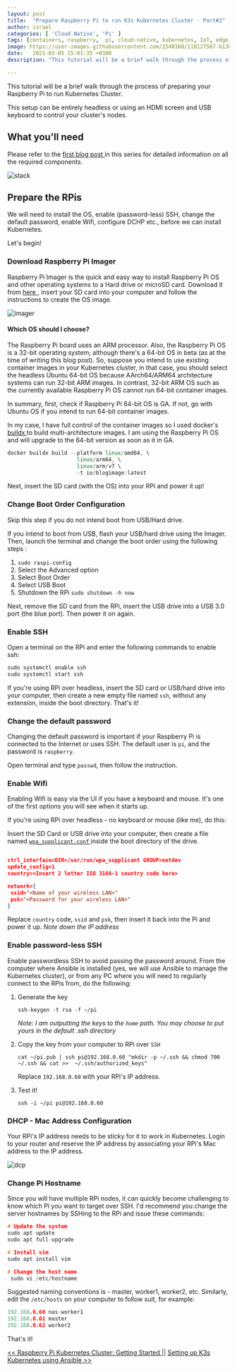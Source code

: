 ```yaml
---
layout: post
title:  "Prepare Raspberry Pi to run K3s Kubernetes Cluster - Part#2"
author: israel
categories: [ 'Cloud Native', 'Pi' ]
tags: [containers, raspberry,  pi, cloud-native, kubernetes, IoT, edge, k3s ]
image: https://user-images.githubusercontent.com/2548160/110127567-b130fa00-7dbd-11eb-9caa-724d99640c9b.jpg
date:   2021-03-05 15:01:35 +0300
description: "This tutorial will be a brief walk through the process of preparing your Raspberry Pi to run Kubernetes Cluster. This setup can be entirely headless..."

---
```


This tutorial will be a brief walk through the process of preparing your Raspberry Pi to run Kubernetes Cluster.

This setup can be entirely headless or using an HDMI screen and USB keyboard to control your cluster's nodes.

## What you'll need

Please refer to the <a href="https://www.israelo.io/blog/pi-k8s-overview/" target="_blank"> first blog post </a> in this series for detailed information on all the required components.

<p class="aligncenter">
<img alt ="stack" class="lazyimg" src="https://user-images.githubusercontent.com/2548160/107226410-00c81400-6a12-11eb-9dbc-d35b0d69dd17.jpg"/> 
<br>
</p>

## Prepare the RPis

We will need to install the OS, enable (password-less) SSH, change the default password, enable Wifi, configure DCHP etc., before we can install Kubernetes.

Let's begin!

### Download Raspberry Pi Imager

Raspberry Pi Imager is the quick and easy way to install Raspberry Pi OS and other operating systems to a Hard drive or microSD card.
Download it from <a href="https://www.raspberrypi.org/software/" target="_blank"> here </a>, insert your SD card into your computer and follow the instructions to create the OS image.

<p class="aligncenter">
<img alt ="imager" class="lazyimg" src="https://user-images.githubusercontent.com/2548160/110124373-e89da780-7db9-11eb-874f-febabe87b3af.jpg"/> 
<br>
</p>

#### Which OS should I choose?

The Raspberry Pi board uses an ARM processor. Also, the Raspberry Pi OS is a 32-bit operating system; although there's a 64-bit OS in beta (as at the time of writing this blog post). So, suppose you intend to use existing container images in your Kubernetes cluster, in that case, you should select the headless Ubuntu 64-bit OS because AArch64/ARM64 architecture systems can run 32-bit ARM images. In contrast, 32-bit ARM OS such as the currently available Raspberry Pi OS cannot run 64-bit container images.

In summary, first, check if Raspberry Pi 64-bit OS is GA. If not, go with Ubuntu OS if you intend to run 64-bit container images.

In my case, I  have full control of the container images so I used docker's <a href="https://www.docker.com/blog/multi-arch-images/" target="_blank"> buildx </a> to build multi-architecture images. I am using the Raspberry Pi OS and will upgrade to the 64-bit version as soon as it in GA.

```cpp
docker buildx build --platform linux/amd64, \
                      linux/arm64, \
                      linux/arm/v7 \
                      -t io/blogimage:latest
```

Next, insert the SD card (with the OS) into your RPi and power it up!
### Change Boot Order Configuration

Skip this step if you do not intend boot from USB/Hard drive.

If you intend to boot from USB, flash your USB/hard drive using the Imager. Then, launch the terminal and change the boot order using the following steps :

1. ` sudo raspi-config `
2. Select the Advanced option
3. Select Boot Order
4. Select USB Boot
5. Shutdown the RPi  `sudo shutdown -h now`

Next, remove the SD card from the RPi, insert the USB drive into a USB 3.0 port (the blue port). Then power it on again.

### Enable SSH

Open a terminal on the RPi and enter the following commands to enable ssh: 

```cpp
sudo systemctl enable ssh
sudo systemctl start ssh
```

If you're using RPi over headless, insert the SD card or USB/hard drive into your computer, then create a new empty file named `ssh`, without any extension, inside the boot directory. That's it!

### Change the default password

Changing the default password is important if your Raspberry Pi is connected to the Internet or uses SSH. 
The default user is `pi`, and the password is `raspberry`.

Open terminal and type `passwd`, then follow the instruction.

### Enable Wifi 

Enabling Wifi is easy via the UI if you have a keyboard and mouse. It's one of the first options you will see when it starts up.  

If you're using RPi over headless - no keyboard or mouse (like me), do this:

Insert the SD Card or USB drive into your computer, then create a file named <a href="https://www.raspberrypi.org/documentation/configuration/wireless/headless.md" target="_blank"> `wpa_supplicant.conf` </a> inside the boot directory of the drive.

```json

ctrl_interface=DIR=/var/run/wpa_supplicant GROUP=netdev
update_config=1
country=<Insert 2 letter ISO 3166-1 country code here>

network={
 ssid="<Name of your wireless LAN>"
 psk="<Password for your wireless LAN>"
}

```

Replace `country` code, `ssid` and `psk`, then insert it back into the Pi and power it up. *Note down the IP address*

### Enable password-less SSH 

Enable passwordless SSH to avoid passing the password around. 
From the computer where Ansible is installed (yes, we will use Ansible to manage the Kubernetes cluster), or from any PC where you will need to regularly connect to the RPis from, do the following: 

1. Generate the key

   `ssh-keygen -t rsa -f ~/pi`

   *Note: I am outputting the keys to the `home` path. You may choose to put yours in the default .ssh directory*

2. Copy the key from your computer to RPi over `SSH`

    `cat ~/pi.pub | ssh pi@192.168.0.60 "mkdir -p ~/.ssh && chmod 700 ~/.ssh && cat >>  ~/.ssh/authorized_keys"`

    Replace `192.168.0.60` with your RPi's IP address.

3. Test it!

   `ssh -i ~/pi pi@192.168.0.60`

### DHCP - Mac Address Configuration

Your RPi's IP address needs to be sticky for it to work in Kubernetes. 
Login to your router and reserve the IP address by associating your RPi's Mac address to the IP address. 
<p class="aligncenter">
<img alt ="dcp" class="lazyimg" src="https://user-images.githubusercontent.com/2548160/110120573-21874d80-7db5-11eb-80b7-ce5186745919.jpg"/> 
<br>
</p>

### Change Pi Hostname

Since you will have multiple RPi nodes, it can quickly become challenging to know which Pi you want to target over SSH.
I'd recommend you change the server hostnames by SSHing to the RPi and issue these commands: 

```cpp
# Update the system 
sudo apt update 
sudo apt full-upgrade

# Install vim 
sudo apt install vim

# Change the host name 
 sudo vi /etc/hostname
```

Suggested naming conventions is -  master, worker1, worker2, etc. 
Similarly, edit the `/etc/hosts` on your computer to follow suit, for example: 

```cpp
192.168.0.60 nas-worker1
192.168.0.61 master
192.168.0.62 worker2
```

That's it!


<a href="https://www.israelo.io/blog/pi-k8s-overview/" target="_blank"> << Raspberry Pi Kubernetes Cluster: Getting Started </a>  || 
<a href="https://www.israelo.io/blog/pi-k8s-install-k3s/" target="_blank">  Setting up K3s Kubernetes using Ansible >> </a>